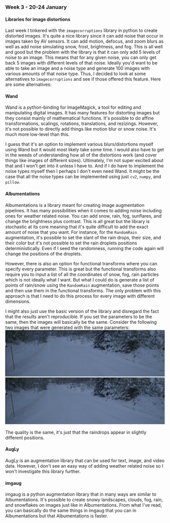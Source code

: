 ### Week 3 - 20-24 January

#### Libraries for image distortions
Last week I tinkered with the `imagecorruptions` library in python to create distorted images. 
It's quite a nice library since it can add noise that occur in images taken by 
AV sensors. It can add motion, defocus, and zoom blurs as well as add 
noise simulating snow, frost, brightness, and fog. This is all well 
and good but the problem with the library is that it can only add 
5 levels of noise to an image. This means that for any given noise, 
you can only get back 5 images with different levels of that noise. 
Ideally you'd want to be able to take an image and a noise type and 
generate 100 images with various amounts of that noise type. Thus, 
I decided to look at some alternatives to `imagecorruptions` and see 
if those offered this feature. Here are some alternatives:

#### Wand
Wand is a python-binding for ImageMagick, a tool for editing 
and manipulating digital images. It has many features for distorting 
images but they consist mainly of mathematical functions. It's possible 
to do affine transformations, scalings, rotations, translations, and rezizings. 
However, it's not possible to directly add things like motion blur or snow noise. 
It's much more low-level than this.

I guess that it's an option to implement various blurs/distortions 
myself using Wand but it would most likely take some time. 
I would also have to get in the weeds of understanding how all of the distortions 
work (and cover things like images of different sizes). Ultimately, I'm not super 
excited about that and I won't get into it unless I have to. And if I do have to 
implement the noise types myself then I perhaps I don't even need Wand. 
It might be the case that all the noise types can be implemented 
using just `cv2`, `numpy`, and `pillow`.

#### Albumentations
Albumentations is a library meant for creating image augmentation pipelines.
It has many possibilities when it comes to adding noise including ones for weather
related noise. You can add snow, rain, fog, sunflares, and change the brightness plus
contrast. This is all great but the library is stochastic at its core meaning that
it's quite difficult to add the exact amount of noise that you want. For instance,
for the `RandomRain` augmentation, it's possible to set the slant of the rain drops,
their size, and their color but it's not possible to set the rain droplets positions
deterministically. Even if I seed the randomness, running the code again will change
the positions of the droplets.

However, there is also an option for functional transforms where you can specify every parameter. This is great but the functional transforms also require you to input a list of 
all the coordinates of snow, fog, rain particles which is not ideally what I want. But what I could do is generate a list of points of rain/snow using the `RandomRain` augmentation, save those points and then use them in the functional transforms. The only problem with this
approach is that I need to do this process for every image with different dimensions.

I might also just use the basic version of the library and disregard the fact that the results aren't reproducible. If you set the parameters to be the same, then the images will basically be the same. Consider the following two images that were generated with the same parameters:
![random_rain_1.png](random_rain_1.png "random_rain_1.png")
![random_rain_2.png](random_rain_2.png "random_rain_2.png")

The quality is the same, it's just that the raindrops appear in slightly different positions.

#### AugLy
AugLy is an augmentation library that can be used for text, image, and video data.
However, I don't see an easy way of adding weather related noise so I won't investigate
this library further.

#### imgaug
imgaug is a python augmentation library that in many ways are similar to Albumentations.
It's possible to create snowy landscapes, clouds, fog, rain, and snowflakes on images
just like in Albumentations. From what I've read, you can basically do the same things
in imgaug that you can in Albumentations but that Albumentations is faster. 

